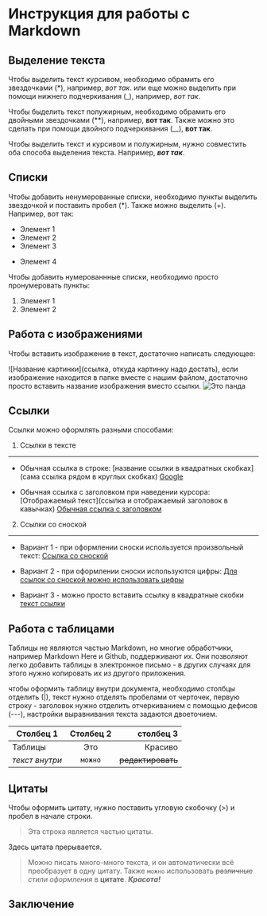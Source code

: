 # Инструкция для работы с  Markdown

## Выделение текста

Чтобы выделить текст курсивом, необходимо обрамить его звездочками (*), например, *вот так*. или еще можно выделить при помощи нижнего подчеркивания (_), например, _вот так_. 

Чтобы быделить текст полужирным, необходимо обрамить его двойными звездочками (**), например, **вот так**. Также можно это сделать при помощи двойного подчеркивания (__), __вот так__.

Чтобы выделить текст и курсивом и полужирным, нужно совместить оба способа выделения текста. Например, *__вот так__*.

## Списки

Чтобы добавить ненумерованные списки, необходимо пункты выделить звездочкой и поставить пробел (*). Также можно выделить (+). Например, вот так:
* Элемент 1
* Элемент 2
* Элемент 3
+ Элемент 4

Чтобы добавить нумерованнные списки, необходимо просто пронумеровать пункты:
1. Элемент 1
2. Элемент 2

## Работа с изображениями

Чтобы вставить изображение в текст, достаточно написать следующее:

![Название картинки](ссылка, откуда картинку надо достать), если изображение находится в папке вместе с нашим файлом, достаточно просто вставить название изображения вместо ссылки.
![Это панда](%D0%BF%D0%B0%D0%BD%D0%B4%D0%B0.jpg)

## Ссылки

Ссылки можно оформлять разными способами:

1. Ссылки в тексте
___
* Обычная ссылка в строке: [название ссылки в квадратных скобках](сама ссылка рядом в круглых скобках)
[Google](https://www.google.com)

* Обычная ссылка с заголовком при наведении курсора: [Отображаемый текст](ссылка и отображаемый заголовок в кавычках) 
[Обычная ссылка с заголовком](https://www.google.com "Сайт Google")

2. Ссылки со сноской
___

* Вариант 1 - при оформлении сноски используется произвольный текст:
[Ссылка со сноской][Произвольный регистронезависимый текст]

[произвольный регистронезависимый текст]: https://www.google.com

* Вариант 2 - при оформлении сноски используются цифры: [Для ссылок со сноской можно использовать цифры][1]

[1]: http://www.google.com

* Вариант 3 - можно просто вставить ссылку в квадратные скобки [текст ссылки]

[текст ссылки]: http://www.google.com

## Работа с таблицами

Таблицы не являются частью Markdown, но многие обработчики, например Markdown Here и Github, поддерживают их. Они позволяют легко добавить таблицы в электронное письмо - в других случаях для этого нужно копировать их из другого приложения.

чтобы оформить таблицу внутри документа, необходимо столбцы отделить (|), текст нужно отделять пробелами от черточек, первую строку - заголовок нужно отделить отчеркиванием с помощью дефисов (---), настройки выравнивания текста задаются двоеточием.

| Столбец 1 | Столбец 2 | столбец 3 |
| --------- | :---------: | ---------: |
| Таблицы | Это | Красиво |
| *текст внутри* | `можно` | ~~редактировать~~ |


## Цитаты

Чтобы оформить цитату, нужно поставить угловую скобочку (>) и пробел в начале строки.

> Эта строка является частью цитаты.

Здесь цитата прерывается.

> Можно писать много-много текста, и он автоматически всё преобразует в одну цитату. Также `можно` использовать ~~различные~~ *стили оформления* в **цитате**. *__Красота!__*

## Заключение